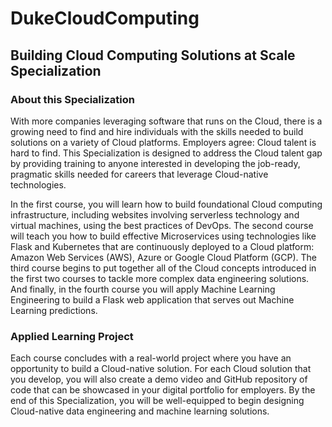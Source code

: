 # DukeCloudComputing
## Building Cloud Computing Solutions at Scale Specialization
### About this Specialization


With more companies leveraging software that runs on the Cloud, there is a growing need to find and hire individuals with the skills needed to build solutions on a variety of Cloud platforms. Employers agree: Cloud talent is hard to find. This Specialization is designed to address the Cloud talent gap by providing training to anyone interested in developing the job-ready, pragmatic skills needed for careers that leverage Cloud-native technologies.

In the first course, you will learn how to build foundational Cloud computing infrastructure, including websites involving serverless technology and virtual machines, using the best practices of DevOps. The second course will teach you how to build effective Microservices using technologies like Flask and Kubernetes that are continuously deployed to a Cloud platform: Amazon Web Services (AWS), Azure or Google Cloud Platform (GCP). The third course begins to put together all of the Cloud concepts introduced in the first two courses to tackle more complex data engineering solutions. And finally, in the fourth course you will apply Machine Learning Engineering to build a Flask web application that serves out Machine Learning predictions.
### Applied Learning Project

Each course concludes with a real-world project where you have an opportunity to build a Cloud-native solution. For each Cloud solution that you develop, you will also create a demo video and GitHub repository of code that can be showcased in your digital portfolio for employers. By the end of this Specialization, you will be well-equipped to begin designing Cloud-native data engineering and machine learning solutions. 
